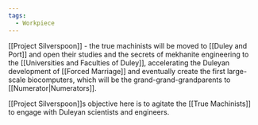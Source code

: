 ```yaml
---
tags:
  - Workpiece
---
```

[[Project Silverspoon]] - 
the true machinists will be moved to [[Duley and Port]] and open their studies and the secrets of mekhanite engineering to the [[Universities and Faculties of Duley]], accelerating the Duleyan development of [[Forced Marriage]] and eventually create the first large-scale biocomputers, which will be the grand-grand-grandparents to [[Numerator|Numerators]].

[[Project Silverspoon]]s objective here is to agitate the [[True Machinists]] to engage with Duleyan scientists and engineers.
